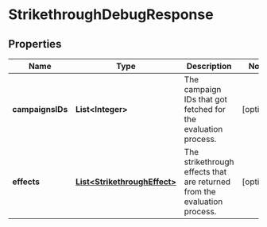 

# StrikethroughDebugResponse

## Properties

Name | Type | Description | Notes
------------ | ------------- | ------------- | -------------
**campaignsIDs** | **List&lt;Integer&gt;** | The campaign IDs that got fetched for the evaluation process. |  [optional]
**effects** | [**List&lt;StrikethroughEffect&gt;**](StrikethroughEffect.md) | The strikethrough effects that are returned from the evaluation process. |  [optional]



